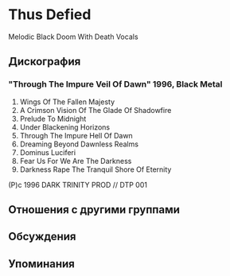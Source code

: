 # Thus Defied

Melodic Black Doom With Death Vocals

## Дискография

### "Through The Impure Veil Of Dawn" 1996, Black Metal

1.  Wings Of The Fallen Majesty
2.   A Crimson Vision Of The Glade Of Shadowfire
3.  Prelude To Midnight
4.  Under Blackening Horizons
5.  Through The Impure Hell Of Dawn
6.  Dreaming Beyond Dawnless Realms
7.  Dominus Luciferi
8.  Fear Us For We Are The Darkness
9.  Darkness Rape The Tranquil Shore Of Eternity

(P)c 1996 DARK TRINITY PROD // DTP 001


## Отношения с другими группами


## Обсуждения


## Упоминания

